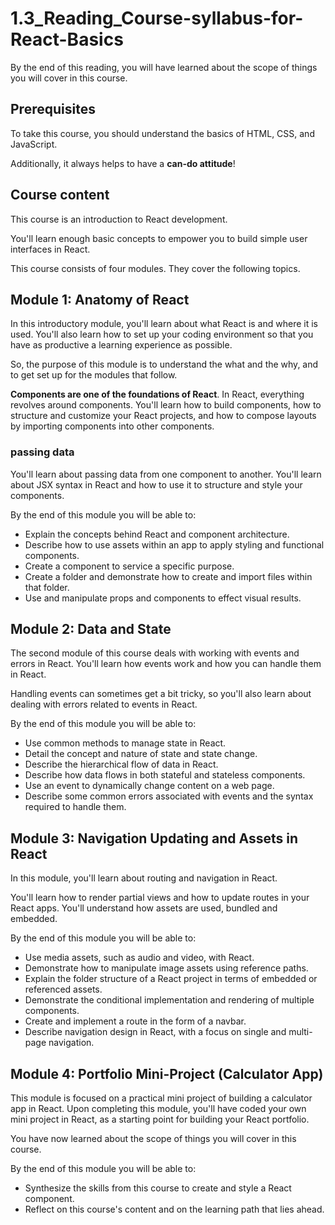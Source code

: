 # 1.3_Reading_Course-syllabus-for-React-Basics

By the end of this reading, you will have learned about the scope of things you will cover in this course. 

## Prerequisites

To take this course, you should understand the basics of HTML, CSS, and JavaScript. 

Additionally, it always helps to have a **can-do attitude**!

## Course content

This course is an introduction to React development. 

You'll learn enough basic concepts to empower you to build simple user interfaces in React.

This course consists of four modules. They cover the following topics.

## Module 1: Anatomy of React

In this introductory module, you'll learn about what React is and where it is used. You'll also learn how to set up your coding environment so that you have as productive a learning experience as possible. 

So, the purpose of this module is to understand the what and the why, and to get set up for the modules that follow.

**Components are one of the foundations of React**. In React, everything revolves around components. You'll learn how to build components, how to structure and customize your React projects, and how to compose layouts by importing components into other components.

### passing data

You'll learn about passing data from one component to another. You'll learn about JSX syntax in React and how to use it to structure and style your components.


By the end of this module you will be able to:

- Explain the concepts behind React and component architecture.
- Describe how to use assets within an app to apply styling and functional components.
- Create a component to service a specific purpose.
- Create a folder and demonstrate how to create and import files within that folder.
- Use and manipulate props and components to effect visual results.

## Module 2: Data and State

The second module of this course deals with working with events and errors in React. You'll learn how events work and how you can handle them in React. 

Handling events can sometimes get a bit tricky, so you'll also learn about dealing with errors related to events in React.

By the end of this module you will be able to:

- Use common methods to manage state in React.
- Detail the concept and nature of state and state change.
- Describe the hierarchical flow of data in React.
- Describe how data flows in both stateful and stateless components.
- Use an event to dynamically change content on a web page.
- Describe some common errors associated with events and the syntax required to handle them.


## Module 3: Navigation Updating and Assets in React

In this module, you'll learn about routing and navigation in React. 

You'll learn how to render partial views and how to update routes in your React apps. You'll understand how assets are used, bundled and embedded.

By the end of this module you will be able to:

- Use media assets, such as audio and video, with React.
- Demonstrate how to manipulate image assets using reference paths.
- Explain the folder structure of a React project in terms of embedded or referenced assets.
- Demonstrate the conditional implementation and rendering of multiple components.
- Create and implement a route in the form of a navbar.
- Describe navigation design in React, with a focus on single and multi-page navigation.

## Module 4: Portfolio Mini-Project (Calculator App)

This module is focused on a practical mini project of building a calculator app in React. Upon completing this module, you'll have coded your own mini project in React, as a starting point for building your React portfolio.

You have now learned about the scope of things you will cover in this course.

By the end of this module you will be able to:

- Synthesize the skills from this course to create and style a React component.
- Reflect on this course's content and on the learning path that lies ahead.
  